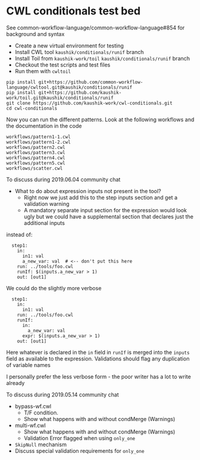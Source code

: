 # CWL conditionals test bed

See common-workflow-language/common-workflow-language#854 for background and syntax

- Create a new virtual environment for testing
- Install CWL tool `kaushik/conditionals/runif` branch
- Install Toil from `kaushik-work/toil`  `kaushik/conditionals/runif` branch
- Checkout the test scripts and test files
- Run them with `cwltoil` 


```
pip install git+https://github.com/common-workflow-language/cwltool.git@kaushik/conditionals/runif
pip install git+https://github.com/kaushik-work/toil.git@kaushik/conditionals/runif
git clone https://github.com/kaushik-work/cwl-conditionals.git
cd cwl-conditionals
```  

Now you can run the different patterns. Look at the following workflows
and the documentation in the code

```
workflows/pattern1-1.cwl
workflows/pattern1-2.cwl
workflows/pattern2.cwl
workflows/pattern3.cwl
workflows/pattern4.cwl
workflows/pattern5.cwl
workflows/scatter.cwl
```

To discuss during 2019.06.04 community chat
- What to do about expression inputs not present in the tool?
  - Right now we just add this to the step inputs section and get a validation
    warning
  - A mandatory separate input section for the expression would look ugly
    but we could have a supplemental section that declares just the additional 
    inputs

instead of:

```
  step1:
    in:
      in1: val
      a_new_var: val  # <-- don't put this here
    run: ../tools/foo.cwl
    runIf: $(inputs.a_new_var > 1)
    out: [out1]
```

We could do the slightly more verbose
```
  step1:
    in:
      in1: val
    run: ../tools/foo.cwl
    runIf:
      in:
        a_new_var: val
      expr: $(inputs.a_new_var > 1)
    out: [out1]
```
Here whatever is declared in the `in` field in `runIf` is merged into the
`inputs` field as available to the expression. Validations should flag any
duplication of variable names

I personally prefer the less verbose form - the poor writer has a lot to write
already

To discuss during 2019.05.14 community chat

- bypass-wf.cwl 
  - T/F condition. 
  - Show what happens with and without condMerge (Warnings)
- multi-wf.cwl
  - Show what happens with and without condMerge (Warnings)
  - Validation Error flagged when using `only_one`
- `SkipNull` mechanism
- Discuss special validation requirements for `only_one`
